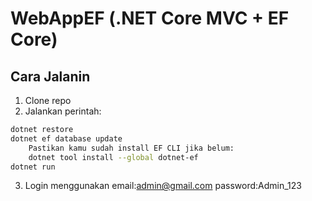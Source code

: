 # WebAppEF (.NET Core MVC + EF Core)

## Cara Jalanin
1. Clone repo
2. Jalankan perintah:
```bash
dotnet restore
dotnet ef database update
    Pastikan kamu sudah install EF CLI jika belum:
    dotnet tool install --global dotnet-ef
dotnet run
```
3. Login menggunakan
   email:admin@gmail.com
   password:Admin_123
            

